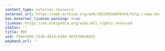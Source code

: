```yaml
---
content_type: external-resource
external_url: https://web.archive.org/web/20150924070454/http://www.bvsde.paho.org/bvsacd/ehp/lxviii.pdf
has_external_license_warning: true
license: https://en.wikipedia.org/wiki/All_rights_reserved
status: ''
title: PDF
uid: f9ae246b-2336-4614-b19a-46f6306a8d31
wayback_url: ''
---
```

